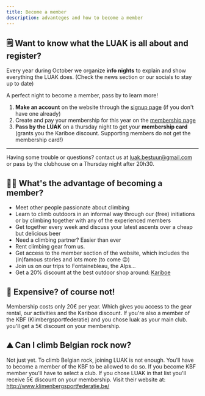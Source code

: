 ```yaml
---
title: Become a member
description: advanteges and how to become a member
---
```


## 🗒️ Want to know what the LUAK is all about and register?

Every year during October we organize **info nights** to explain and show everything the LUAK does. (Check the news section or our socials to stay up to date)

A perfect night to become a member, pass by to learn more!

1. **Make an account** on the website through the [signup page](/signup) (if you don't have one already)
2. Create and pay your membership for this year on the [membership page](/profile/overview)
3. **Pass by the LUAK** on a thursday night to get your **membership card** (grants you the Kariboe discount. Supporting members do not get the membership card!)

---

Having some trouble or questions? contact us at <luak.bestuur@gmail.com> or pass by the clubhouse on a Thursday night after 20h30.

## 🧑‍🦰 What's the advantage of becoming a member?

- Meet other people passionate about climbing
- Learn to climb outdoors in an informal way through our (free) initiations or by climbing together with any of the experienced members
- Get together every week and discuss your latest ascents over a cheap but delicious beer
- Need a climbing partner? Easier than ever
- Rent climbing gear from us.
- Get access to the member section of the website, which includes the (in)famous stories and lots more (to come 😉)
- Join us on our trips to Fontainebleau, the Alps...
- Get a 20% discount at the best outdoor shop around: [Kariboe](http://www.kariboe.be/)

## 🤑 Expensive? of course not!

Membership costs only 20€ per year. Which gives you access to the gear rental, our activities and the Kariboe discount. If you're also a member of the KBF (Klimbergsportfederatie) and you chose luak as your main club. you'll get a 5€ discount on your membership.

## ⛰️ Can I climb Belgian rock now?

Not just yet. To climb Belgian rock, joining LUAK is not enough. You'll have to become a member of the KBF to be allowed to do so. If you become KBF member you'll have to select a club. If you chose LUAK in that list you'll receive 5€ discount on your membership. Visit their website at: <http://www.klimenbergsportfederatie.be/>

<!-- ## More information...

More information can be found in [this presentation](https://docs.google.com/presentation/d/1MOb7rF6Kz8xd2dRu9nDj39vMU4NzeJc7/edit?usp=sharing&ouid=104743637768050835321&rtpof=true&sd=true), This is the information that is being shown on the info evenings

---

:responsive-iframe{url="https://docs.google.com/presentation/d/1MOb7rF6Kz8xd2dRu9nDj39vMU4NzeJc7/embed?start=false&loop=true&delayms=3000" } -->
